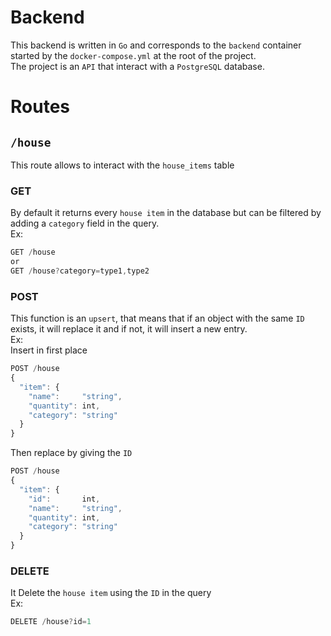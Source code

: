 # Backend
This backend is written in `Go` and corresponds to the `backend` container started by the `docker-compose.yml` at the root of the project.  
The project is an `API` that interact with a `PostgreSQL` database.

# Routes
## `/house`
This route allows to interact with the `house_items` table

### GET
By default it returns every `house item` in the database but can be filtered by adding a `category` field in the query.  
Ex:  
```js
GET /house
or
GET /house?category=type1,type2
```

### POST
This function is an `upsert`, that means that if an object with the same `ID` exists, it will replace it and if not, it will insert a new entry.  
Ex:  
Insert in first place
```js
POST /house
{
  "item": {
    "name":     "string",
    "quantity": int,
    "category": "string"
  }
}
```
Then replace by giving the `ID`
```js
POST /house
{
  "item": {
    "id":       int,
    "name":     "string",
    "quantity": int,
    "category": "string"
  }
}
```

### DELETE
It Delete the `house item` using the `ID` in the query  
Ex:  
```js
DELETE /house?id=1
```
